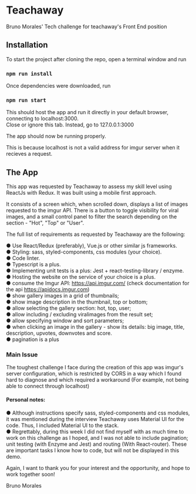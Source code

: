 # Teachaway

Bruno Morales' Tech challenge for teachaway's Front End position

## Installation

To start the project after cloning the repo, open a terminal window and run

### `npm run install`

Once dependencies were downloaded, run

### `npm run start`

This should host the app and run it directly in your default browser, connecting to localhost:3000. <br/>
Close or ignore this tab. Instead, go to 127.0.0.1:3000 <br/>

The app should now be running properly. <br/>

This is because localhost is not a valid address for imgur server when it recieves a request. <br/>

## The App

This app was requested by Teachaway to assess my skill level using ReactJs with Redux. It was built using a mobile first approach. <br/>

It consists of a screen which, when scrolled down, displays a list of images requested to the imgur API. There is a button to toggle visibility for viral images, and a small control panel to filter the search depending on the section - "Hot", "Top" or "User". <br/>

The full list of requirements as requested by Teachaway are the following: <br/>

● Use React/Redux (preferably), Vue.js or other similar js frameworks. <br/>
● Styling: sass, styled-components, css modules (your choice). <br/>
● Code linter. <br/>
● Typescript is a plus. <br/>
● Implementing unit tests is a plus: Jest + react-testing-library / enzyme. <br/>
● Hosting the website on the service of your choice is a plus. <br/>
● consume the Imgur API: https://api.imgur.com/ (check documentation for the api https://apidocs.imgur.com) <br/>
● show gallery images in a grid of thumbnails; <br/>
● show image description in the thumbnail, top or bottom; <br/>
● allow selecting the gallery section: hot, top, user; <br/>
● allow including / excluding viralimages from the result set; <br/>
● allow specifying window and sort parameters; <br/>
● when clicking an image in the gallery - show its details: big image, title, description, upvotes, downvotes and score. <br/>
● pagination is a plus <br/>

### Main Issue

The toughest challenge I face during the creation of this app was imgur's server configuration, which is restricted by CORS in a way which I found hard to diagnose and which required a workaround (For example, not being able to connect through localhost)

#### Personal notes:

● Although instructions specify sass, styled-components and css modules, it was mentioned during the interview Teachaway uses Material UI for the code. Thus, I included Material UI to the stack.  <br/>
● Regrettably, during this week I did not find myself with as much time to work on this challenge as I hoped, and I was not able to include pagination; unit testing (with Enzyme and Jest) and routing (With React-router). These are important tasks I know how to code, but will not be displayed in this demo. <br/>

Again, I want to thank you for your interest and the opportunity, and hope to work together soon! <br/>

Bruno Morales
